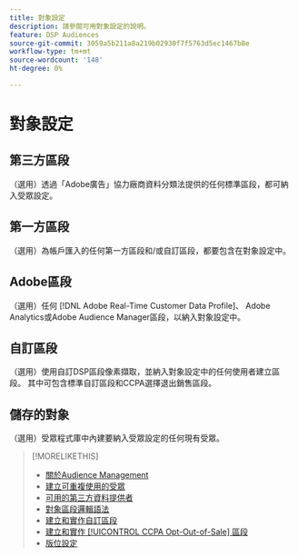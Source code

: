 ```yaml
---
title: 對象設定
description: 請參閱可用對象設定的說明。
feature: DSP Audiences
source-git-commit: 3059a5b211a8a219b02930f7f5763d5ec1467b8e
workflow-type: tm+mt
source-wordcount: '148'
ht-degree: 0%

---
```


# 對象設定

## 第三方區段

（選用）透過「Adobe廣告」協力廠商資料分類法提供的任何標準區段，都可納入受眾設定。

## 第一方區段

（選用）為帳戶匯入的任何第一方區段和/或自訂區段，都要包含在對象設定中。

## Adobe區段

（選用）任何 [!DNL Adobe Real-Time Customer Data Profile]、 Adobe Analytics或Adobe Audience Manager區段，以納入對象設定中。

## 自訂區段

（選用）使用自訂DSP區段像素擷取，並納入對象設定中的任何使用者建立區段。 其中可包含標準自訂區段和CCPA選擇退出銷售區段。

## 儲存的對象

（選用）受眾程式庫中內建要納入受眾設定的任何現有受眾。

>[!MORELIKETHIS]
>
>* [關於Audience Management](audience-about.md)
>* [建立可重複使用的受眾](reusable-audience-create.md)
>* [可用的第三方資料提供者](third-party-data-providers.md)
>* [對象區段邏輯語法](audience-segment-logic-syntax.md)
>* [建立和實作自訂區段](custom-segment-create.md)
>* [建立和實作 [!UICONTROL CCPA Opt-Out-of-Sale] 區段](ccpa-opt-out-segment-create.md)
>* [版位設定](/help/dsp/campaign-management/placements/placement-settings.md)

